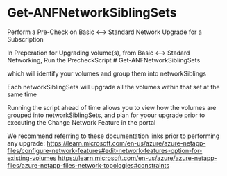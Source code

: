 # Get-ANFNetworkSiblingSets
Perform a Pre-Check on Basic &lt;--> Standard Network Upgrade for a Subscription

In Preperation for Upgrading volume(s), from Basic <--> Stadard Networking, Run the PrecheckScript # Get-ANFNetworkSiblingSets

which will identify your volumes and group them into networkSiblings

Each networkSiblingSets will upgrade all the volumes within that set at the same time

Running the script ahead of time allows you to view how the volumes are grouped into networkSiblingSets, and plan for yoour upgrade
prior to executing the Change Network Feature in the portal

We recommend referring to these documentation links prior to performing any upgrade:
    https://learn.microsoft.com/en-us/azure/azure-netapp-files/configure-network-features#edit-network-features-option-for-existing-volumes 
    https://learn.microsoft.com/en-us/azure/azure-netapp-files/azure-netapp-files-network-topologies#constraints

    
